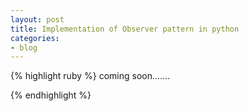 ```yaml
---
layout: post
title: Implementation of Observer pattern in python
categories:
- blog
---
```

{% highlight ruby %}
coming soon.......

{% endhighlight %}